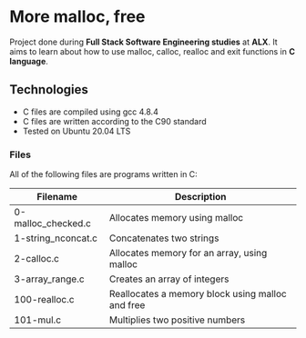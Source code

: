 # More malloc, free
Project done during **Full Stack Software Engineering studies** at **ALX**. It aims to learn about how to use malloc, calloc, realloc and exit functions in **C language**.

## Technologies
* C files are compiled using gcc 4.8.4
* C files are written according to the C90 standard
* Tested on Ubuntu 20.04 LTS

### Files
All of the following files are programs written in C:

| Filename | 	Description |
| ------------- | ------------- |
| 0-malloc_checked.c | 	Allocates memory using malloc |
| 1-string_nconcat.c | 	Concatenates two strings |
| 2-calloc.c | 	Allocates memory for an array, using malloc |
| 3-array_range.c | 	Creates an array of integers |
| 100-realloc.c | 	Reallocates a memory block using malloc and free |
| 101-mul.c | 	Multiplies two positive numbers|
